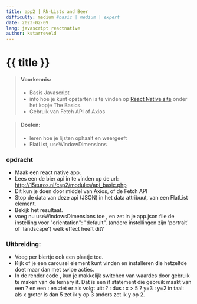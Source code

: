 ```yaml
---
title: app2 | RN-Lists and Beer
difficulty: medium #basic | medium | expert
date: 2023-02-09
lang: javascript reactnative
author: kstarreveld
---
```


# {{ title }}

> #### Voorkennis:  
> * Basis Javascript 
> * info hoe je kunt opstarten is te vinden op [React Native site](https://reactnative.dev/docs/getting-started) onder het kopje The Basics.
> * Gebruik van Fetch API of Axios

> #### Doelen:  
> * leren hoe je lijsten ophaalt en weergeeft
> * FlatList, useWindowDimensions


### opdracht
* Maak een react native app.
* Lees een de bier api in te vinden op de url:
    http://15euros.nl/csp2/modules/api_basic.php
* Dit kun je doen door middel van Axios, of de Fetch API
* Stop de data van deze api (JSON) in het data attribuut, van een FlatList element.
* Bekijk het resultaat.
* voeg nu useWindowsDimensions toe , en zet in je app.json file de instelling voor "orientation": "default".
(andere instellingen zijn 'portrait' of 'landscape')
welk effect heeft dit?

### Uitbreiding:
* Voeg per biertje ook een plaatje toe.
* Kijk of je een carousel element kunt vinden en installeren die hetzelfde doet maar dan met swipe acties.
* In de render code , kun je makkelijk switchen van waardes door gebruik te maken van de ternary if. Dat is een if statement die gebruik maakt van een ? en een :
en ziet er als volgt uit:
    <conditie> ? <true> : <false>
dus : 
    x > 5 ?  y=3 : y=2
in taal:
    als x groter is dan 5 zet ik y op 3 anders zet ik y op 2.



